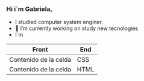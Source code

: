 ### Hi i´m Gabriela, 

- I studied computer system enginer.   
- 🔭 I’m currently working on study new tecnologies
- I´m 


| Front | End |
| ------------- | ------------- |
| Contenido de la celda  | CSS |
| Contenido de la celda  | HTML |
<!--

- Skills:

<details><summary>Front-end</summary>
- CSS
- JAVASCRIPT
- Bootstrap
   
</details>
<details><summary>Back-end</summary>
- Python
- C++
- Php
- Java
- MySQL
- Oracle SQL
</details>

**gabrielasan20117/gabrielasan20117** is a ✨ _special_ ✨ repository because its `README.md` (this file) appears on your GitHub profile.

Here are some ideas to get you started:

- 🌱 I’m currently learning ...
- 👯 I’m looking to collaborate on ...
- 🤔 I’m looking for help with ...
- 💬 Ask me about ...
- 📫 How to reach me: ...
- 😄 Pronouns: ...
- ⚡ Fun fact: ...
-->
